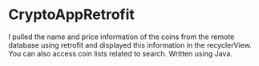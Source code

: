 # CryptoAppRetrofit
I pulled the name and price information of the coins from the remote database using retrofit and displayed this information in the recyclerView. You can also access coin lists related to search. Written using Java.
